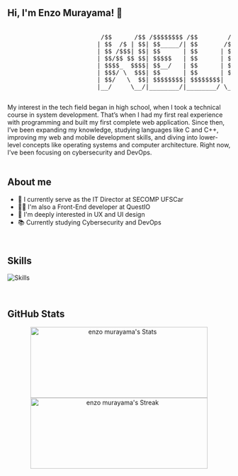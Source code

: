 ## Hi, I'm Enzo Murayama! 👾

<pre>
  
                         /$$      /$$ /$$$$$$$$ /$$        /$$$$$$   /$$$$$$  /$$      /$$ /$$$$$$$$
                        | $$  /$ | $$| $$_____/| $$       /$$__  $$ /$$__  $$| $$$    /$$$| $$_____/
                        | $$ /$$$| $$| $$      | $$      | $$  \__/| $$  \ $$| $$$$  /$$$$| $$      
                        | $$/$$ $$ $$| $$$$$   | $$      | $$      | $$  | $$| $$ $$/$$ $$| $$$$$   
                        | $$$$_  $$$$| $$__/   | $$      | $$      | $$  | $$| $$  $$$| $$| $$__/   
                        | $$$/ \  $$$| $$      | $$      | $$    $$| $$  | $$| $$\  $ | $$| $$      
                        | $$/   \  $$| $$$$$$$$| $$$$$$$$|  $$$$$$/|  $$$$$$/| $$ \/  | $$| $$$$$$$$
                        |__/     \__/|________/|________/ \______/  \______/ |__/     |__/|________/

</pre>

<div>
My interest in the tech field began in high school, when I took a technical course in system development. That’s when I had my first real experience with programming and built my first complete web application. Since then, I’ve been expanding my knowledge, studying languages like C and C++, improving my web and mobile development skills, and diving into lower-level concepts like operating systems and computer architecture. Right now, I’ve been focusing on cybersecurity and DevOps.
</div>

<br>

## About me
- 🚀 I currently serve as the IT Director at SECOMP UFSCar
- 🧑‍💻 I'm also a Front-End developer at QuestIO
- 🎨 I'm deeply interested in UX and UI design
- 📚 Currently studying Cybersecurity and DevOps

<br>

## Skills
![Skills](https://skills.syvixor.com/api/icons?i=html,css,c,cpp,js,react,tailwind,docker)

<br>

## GitHub Stats
<div>
  <p align="center">
    <img src="https://github-readme-stats.vercel.app/api?username=enzomurayama&theme=dark&show_icons=true&count_private=true" alt="enzo murayama's Stats" height="160" width="400">
    <img src="https://github-readme-streak-stats.herokuapp.com/?user=enzomurayama&theme=dark&count_private=true" alt="enzo murayama's Streak" height="160" width="400">
  </p>
</div>
